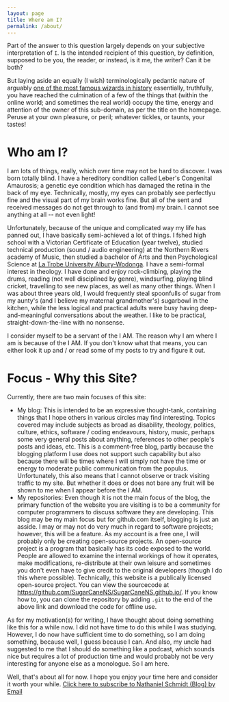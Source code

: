 ```yaml
---
layout: page
title: Where am I?
permalink: /about/
---
```


Part of the answer to this question largely depends on your subjective interpretation of `I`.  Is the intended recipient of this question, by definition, supposed to be you, the reader, or instead, is it me, the writer? Can it be both?

But laying aside an equally (I wish) terminologically pedantic nature of arguably [one of the most famous wizards in history](http://tolkiengateway.net/wiki/Gandalf) essentially, truthfully, you have reached the culmination of a few of the things that (within the online world; and sometimes the real world) occupy the time, energy and attention of the owner of this sub-domain, as per the title on the homepage.  Peruse at your own pleasure, or peril; whatever tickles, or taunts, your tastes!

# Who am I?
I am lots of things, really, which over time may not be hard to discover.  I was born totally blind.  I have a hereditory condition called Leber's Congenital Amaurosis; a genetic eye condition which has damaged the retina in the back of my eye.  Technically, mostly, my eyes can probably see perfectlyu fine and the visual part of my brain works fine.  But all of the sent and received messages do not get through to (and from) my brain.  I cannot see anything at all -- not even light!

Unfortunately, because of the unique and complicated way my life has panned out, I have basically semi-achieved a lot of things.  I fshed high school with a Victorian Certificate of Education (year twelve), studied technical production (sound / audio engineering) at the Northern Rivers  academy of Music, then studied a bachelor of Arts and then Psychological Science at [La Trobe University Albury-Wodonga](https://www.latrobe.edu.au/aw/).  I have a semi-formal interest in theology.  I have done and enjoy rock-climbing, playing the drums, reading (not well disciplined by genre), windsurfing, playing blind cricket, travelling to see new places, as well as many other things.  When I was about three years old, I would frequently steal spoonfulls of sugar from my aunty's (and I believe my maternal grandmother's) sugarbowl in the kitchen, while the less logical and practical adults were busy having deep-and-meaningful conversations about the weather.  I like to be practical, straight-down-the-line with no nonsense.

I consider myself to be a servant of the I AM.  The reason why I am where I am is because of the I AM.
  If you don't know what that means, you can either look it up and / or read some of my posts to try and figure it out.

# Focus - Why this Site?
Currently, there are two main focuses of this site:

* My blog: This is intended to be an expressive thought-tank, containing things that I hope others in various circles may find interesting.  Topics covered may include subjects as broad as disability, theology, politics, culture, ethics, software / coding endeavours, history, music, perhaps some very general posts about anything, references to other people's posts and ideas, etc.  This is a comment-free blog, partly because the blogging platform I use does not support such capability but also because there will be times where I will simply not have the time or energy to moderate public communication from the populus.  Unfortunately, this also means that I cannot observe or track visiting traffic to my site.  But whether it does or does not bare any fruit will be shown to me when I appear before the I AM.
* My repositories: Even though it is not the main focus of the blog, the primary function of the website you are visiting is to be a community for computer programmers to discuss software they are developing.  This blog may be my main focus but for github.com itself, blogging is just an asside.  I may or may not do very much in  regard to software projects; however, this will be a feature.  As my account is a free one, I will probably only be creating open-source projects.  An open-source project is a program that basically has its code exposed to the world.  People are allowed to examine the internal workings of how it operates, make modifications, re-distribute at their own leisure and sometimes you don't even have to give credit to the original developers (though I do this where possible).  Technically, this website is a publically licensed open-source project.  You can view the sourcecode at https://github.com/SugarCaneNS/SugarCaneNS.github.io/.  If you know how to, you can clone the repository by adding `.git` to the end of the above link and download the code for offline use.

As for my motivation(s) for writing, I have thought about doing something like this for a while now.  I did not have time to do this while I was studying.  However, I do now have  sufficient time to do something, so I am doing something, because well, I guess because I can.  And also, my uncle had suggested to me that I should do something like a podcast, which sounds nice but requires a lot of production time and would probably not be very interesting for anyone else as a monologue.  So I am here.

Well, that's about all for now.  I hope you enjoy your time here and consider it worth your while.  <a href="https://feedburner.google.com/fb/a/mailverify?uri=nschmidt&amp;loc=en_US">Click here to subscribe to Nathaniel Schmidt (Blog) by Email</a>
